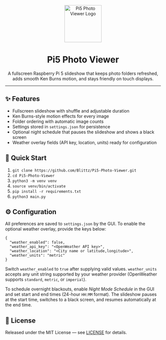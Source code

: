 <div align="center">
  <img src="assets/logo.png" alt="Pi5 Photo Viewer Logo" height="120">
  <h1>Pi5 Photo Viewer</h1>
  <p>
    A fullscreen Raspberry&nbsp;Pi 5 slideshow that keeps photo folders refreshed,
    adds smooth Ken Burns motion, and stays friendly on touch displays.
  </p>
</div>

<hr>

<section>
  <h2>✨ Features</h2>
  <ul>
    <li>Fullscreen slideshow with shuffle and adjustable duration</li>
    <li>Ken Burns-style motion effects for every image</li>
    <li>Folder ordering with automatic image counts</li>
    <li>Settings stored in <code>settings.json</code> for persistence</li>
    <li>Optional night schedule that pauses the slideshow and shows a black screen</li>
    <li>Weather overlay fields (API key, location, units) ready for configuration</li>
  </ul>
</section>

<section>
  <h2>🚀 Quick Start</h2>
  <ol>
    <li><code>git clone https://github.com/Blittz/Pi5-Photo-Viewer.git</code></li>
    <li><code>cd Pi5-Photo-Viewer</code></li>
    <li><code>python3 -m venv venv</code></li>
    <li><code>source venv/bin/activate</code></li>
    <li><code>pip install -r requirements.txt</code></li>
    <li><code>python3 main.py</code></li>
  </ol>
</section>

<section>
  <h2>⚙️ Configuration</h2>
  <p>
    All preferences are saved to <code>settings.json</code> by the GUI.
    To enable the optional weather overlay, provide the keys below:
  </p>
  <pre><code>{
  "weather_enabled": false,
  "weather_api_key": "&lt;OpenWeather API key&gt;",
  "weather_location": "&lt;City name or latitude,longitude&gt;",
  "weather_units": "metric"
}</code></pre>
  <p>
    Switch <code>weather_enabled</code> to <code>true</code> after supplying valid values.
    <code>weather_units</code> accepts any unit string supported by your weather provider
    (OpenWeather supports <code>standard</code>, <code>metric</code>, or <code>imperial</code>).
  </p>
  <p>
    To schedule overnight blackouts, enable <em>Night Mode Schedule</em> in the GUI and set
    start and end times (24-hour <code>HH:MM</code> format). The slideshow pauses at the
    start time, switches to a black screen, and resumes automatically at the end time.
  </p>
</section>

<section>
  <h2>📜 License</h2>
  <p>
    Released under the MIT License — see <a href="LICENSE">LICENSE</a> for details.
  </p>
</section>
